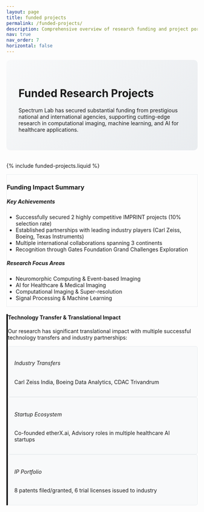 ```yaml
---
layout: page
title: funded projects
permalink: /funded-projects/
description: Comprehensive overview of research funding and project portfolio at Spectrum Lab
nav: true
nav_order: 7
horizontal: false
---
```


<div class="page-header mb-4">
  <h1 class="display-4 text-center text-primary mb-3">
    <i class="fas fa-chart-line mr-3"></i>
    Funded Research Projects
  </h1>
  <p class="lead text-center text-muted">
    Spectrum Lab has secured substantial funding from prestigious national and international agencies, 
    supporting cutting-edge research in computational imaging, machine learning, and AI for healthcare applications.
  </p>
</div>

{% include funded-projects.liquid %}

<div class="funding-summary mt-5 p-4 bg-light rounded">
  <h3 class="text-center mb-4">
    <i class="fas fa-chart-bar text-primary mr-2"></i>
    Funding Impact Summary
  </h3>
  <div class="row">
    <div class="col-md-6">
      <h5><i class="fas fa-trophy text-warning mr-2"></i>Key Achievements</h5>
      <ul class="list-unstyled">
        <li><i class="fas fa-check text-success mr-2"></i>Successfully secured 2 highly competitive IMPRINT projects (10% selection rate)</li>
        <li><i class="fas fa-check text-success mr-2"></i>Established partnerships with leading industry players (Carl Zeiss, Boeing, Texas Instruments)</li>
        <li><i class="fas fa-check text-success mr-2"></i>Multiple international collaborations spanning 3 continents</li>
        <li><i class="fas fa-check text-success mr-2"></i>Recognition through Gates Foundation Grand Challenges Exploration</li>
      </ul>
    </div>
    <div class="col-md-6">
      <h5><i class="fas fa-lightbulb text-info mr-2"></i>Research Focus Areas</h5>
      <ul class="list-unstyled">
        <li><i class="fas fa-dot-circle text-primary mr-2"></i>Neuromorphic Computing & Event-based Imaging</li>
        <li><i class="fas fa-dot-circle text-primary mr-2"></i>AI for Healthcare & Medical Imaging</li>
        <li><i class="fas fa-dot-circle text-primary mr-2"></i>Computational Imaging & Super-resolution</li>
        <li><i class="fas fa-dot-circle text-primary mr-2"></i>Signal Processing & Machine Learning</li>
      </ul>
    </div>
  </div>
</div>

<div class="technology-transfer mt-4 p-4 border-left-4 border-primary bg-white rounded shadow-sm">
  <h4 class="text-primary mb-3">
    <i class="fas fa-exchange-alt mr-2"></i>
    Technology Transfer & Translational Impact
  </h4>
  <p class="mb-3">
    Our research has significant translational impact with multiple successful technology transfers and industry partnerships:
  </p>
  <div class="row">
    <div class="col-md-4">
      <div class="transfer-item mb-3">
        <h6 class="font-weight-bold text-success">
          <i class="fas fa-building mr-2"></i>Industry Transfers
        </h6>
        <p class="small mb-0">Carl Zeiss India, Boeing Data Analytics, CDAC Trivandrum</p>
      </div>
    </div>
    <div class="col-md-4">
      <div class="transfer-item mb-3">
        <h6 class="font-weight-bold text-info">
          <i class="fas fa-rocket mr-2"></i>Startup Ecosystem
        </h6>
        <p class="small mb-0">Co-founded etherX.ai, Advisory roles in multiple healthcare AI startups</p>
      </div>
    </div>
    <div class="col-md-4">
      <div class="transfer-item mb-3">
        <h6 class="font-weight-bold text-warning">
          <i class="fas fa-certificate mr-2"></i>IP Portfolio
        </h6>
        <p class="small mb-0">8 patents filed/granted, 6 trial licenses issued to industry</p>
      </div>
    </div>
  </div>
</div>

<style>
.page-header {
  background: linear-gradient(135deg, #f8f9fa 0%, #e9ecef 100%);
  padding: 2rem;
  border-radius: 10px;
  margin-bottom: 2rem;
}

.border-left-4 {
  border-left: 4px solid;
}

.transfer-item {
  background: #f8f9fa;
  padding: 1rem;
  border-radius: 5px;
  border: 1px solid #e9ecef;
}

.funding-summary {
  border: 1px solid #e9ecef;
}
</style>